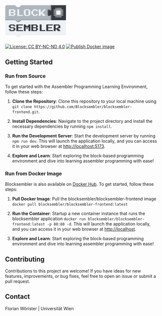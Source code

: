 ## <img src="img/logo.png" alt="drawing" width="200"/>

[![License: CC BY-NC-ND 4.0](https://img.shields.io/badge/License-CC_BY--NC--ND_4.0-lightgrey.svg)](https://creativecommons.org/licenses/by-nc-nd/4.0/)
[![Publish Docker image](https://github.com/Blocksembler/blocksembler-frontend/actions/workflows/release_docker_image.yml/badge.svg)](https://github.com/Blocksembler/blocksembler-frontend/actions/workflows/release_docker_image.yml)

## Getting Started

### Run from Source

To get started with the Assembler Programming Learning Environment, follow these steps:

1. **Clone the Repository**: Clone this repository to your local machine using `git clone https://github.com/Blocksembler/blocksembler-frontend.git`.

2. **Install Dependencies**: Navigate to the project directory and install the necessary dependencies by running `npm install`.

3. **Run the Development Server**: Start the development server by running `npm run dev`. This will launch the application locally, and you can access it in your web browser at [http://localhost:5173](http://localhost:5173).

4. **Explore and Learn**: Start exploring the block-based programming environment and dive into learning assembler programming with ease!

### Run from Docker Image

Blocksembler is also available on [Docker Hub](https://hub.docker.com/r/blocksembler/blocksembler-frontend/tags). To get started, follow these steps:

1. **Pull Docker Image**: Pull the blocksembler/blocksembler-frontend image `docker pull blocksembler/blocksembler-frontend:latest`

2. **Run the Container**: Startup a new container instance that runs the blocksembler application `docker run blocksembler/blocksembler-frontend:latest -p 80:80 -d`. This will launch the application locally, and you can access it in your web browser at [http://localhost](http://localhost:5173).

3. **Explore and Learn**: Start exploring the block-based programming environment and dive into learning assembler programming with ease!

## Contributing

Contributions to this project are welcome! If you have ideas for new features, improvements, or bug fixes, feel free to open an issue or submit a pull request.

## Contact

Florian Wörister | Universität Wien
